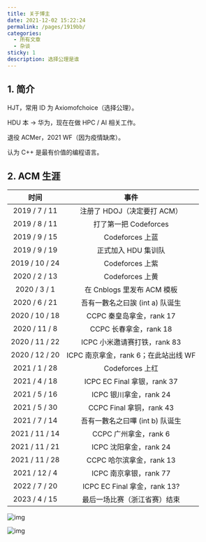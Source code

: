 ```yaml
---
title: 关于博主
date: 2021-12-02 15:22:24
permalink: /pages/1919bb/
categories:
  - 所有文章
  - 杂谈
sticky: 1
description: 选择公理是谁
---
```


## 1. 简介

HJT，常用 ID 为 Axiomofchoice（选择公理）。

HDU 本 -> 华为，现在在做 HPC / AI 相关工作。

退役 ACMer，2021 WF（因为疫情缺席）。

认为 C++ 是最有价值的编程语言。

## 2. ACM 生涯

|      时间      |                 事件                 |
| :------------: | :----------------------------------: |
| 2019 /  7 / 11 |     注册了 HDOJ（决定要打 ACM）      |
| 2019 /  8 / 11 |        打了第一把 Codeforces         |
| 2019 /  9 / 15 |           Codeforces 上蓝            |
| 2019 /  9 / 19 |         正式加入 HDU 集训队          |
| 2019 / 10 / 24 |           Codeforces 上紫            |
| 2020 /  2 / 13 |           Codeforces 上黄            |
| 2020 /  3 /  1 |      在 Cnblogs 里发布 ACM 模板      |
| 2020 /  6 / 21 |   吾有一數名之曰誒 (int a) 队诞生    |
| 2020 / 10 / 18 |       CCPC 秦皇岛拿金，rank 17       |
| 2020 / 11 /  8 |        CCPC 长春拿金，rank 18        |
| 2020 / 11 / 22 |     ICPC 小米邀请赛打铁，rank 83     |
| 2020 / 12 / 20 | ICPC 南京拿金，rank 6；在此站出线 WF |
| 2021 /  1 / 28 |           Codeforces 上红            |
| 2021 /  4 / 18 |     ICPC EC Final 拿银，rank 37      |
| 2021 /  5 / 16 |        ICPC 银川拿金，rank 24        |
| 2021 /  5 / 30 |       CCPC Final 拿铜，rank 43       |
| 2021 /  7 / 14 |   吾有一數名之曰嗶 (int b) 队诞生    |
| 2021 / 11 / 14 |        CCPC 广州拿金，rank 6         |
| 2021 / 11 / 21 |        ICPC 沈阳拿金，rank 24        |
| 2021 / 11 / 28 |       CCPC 哈尔滨拿金，rank 13       |
| 2021 / 12 /  4 |        ICPC 南京拿银，rank 77        |
| 2022 /  7 / 20 |     ICPC EC Final 拿金，rank 13?     |
| 2023 /  4 / 15 |     最后一场比赛（浙江省赛）结束     |

![img](/img/1919bb-0.png)

![img](/img/1919bb-1.jpg)
